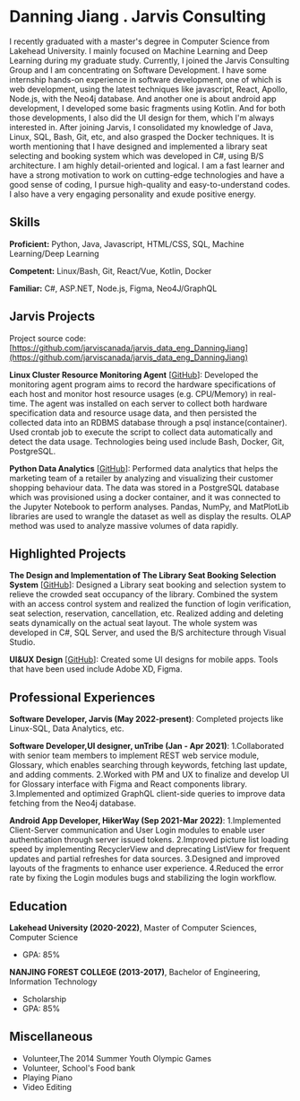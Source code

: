 # Danning Jiang . Jarvis Consulting

I recently graduated with a master's degree in Computer Science from Lakehead University. I mainly focused on Machine Learning and Deep Learning during my graduate study. Currently, I joined the Jarvis Consulting Group and I am concentrating on Software Development. I have some internship hands-on experience in software development, one of which is web development, using the latest techniques like javascript, React, Apollo, Node.js, with the Neo4j database. And another one is about android app development, I developed some basic fragments using Kotlin. And for both those developments, I also did the UI design for them, which I'm always interested in. After joining Jarvis, I consolidated my knowledge of Java, Linux, SQL, Bash, Git, etc, and also grasped the Docker techniques. It is worth mentioning that I have designed and implemented a library seat selecting and booking system which was developed in C#, using B/S architecture. I am highly detail-oriented and logical. I am a fast learner and have a strong motivation to work on cutting-edge technologies and have a good sense of coding, I pursue high-quality and easy-to-understand codes. I also have a very engaging personality and exude positive energy.

## Skills

**Proficient:** Python, Java, Javascript, HTML/CSS, SQL, Machine Learning/Deep Learning

**Competent:** Linux/Bash, Git, React/Vue, Kotlin, Docker

**Familiar:** C#, ASP.NET, Node.js, Figma, Neo4J/GraphQL

## Jarvis Projects

Project source code: [https://github.com/jarviscanada/jarvis_data_eng_DanningJiang](https://github.com/jarviscanada/jarvis_data_eng_DanningJiang)


**Linux Cluster Resource Monitoring Agent** [[GitHub](https://github.com/jarviscanada/jarvis_data_eng_DanningJiang/tree/master/linux_sql)]: Developed the monitoring agent program aims to record the hardware specifications of each host and monitor host resource usages (e.g. CPU/Memory) in real-time. The agent was installed on each server to collect both hardware specification data and resource usage data, and then persisted the collected data into an RDBMS database through a psql instance(container). Used crontab job to execute the script to collect data automatically and detect the data usage. Technologies being used include Bash, Docker, Git, PostgreSQL.

**Python Data Analytics** [[GitHub](https://github.com/jarviscanada/jarvis_data_eng_DanningJiang/tree/master/python_data_analytics)]: Performed data analytics that helps the marketing team of a retailer by analyzing and visualizing their customer shopping behaviour data. The data was stored in a PostgreSQL database which was provisioned using a docker container, and it was connected to the Jupyter Notebook to perform analyses. Pandas, NumPy, and MatPlotLib libraries are used to wrangle the dataset as well as display the results. OLAP method was used to analyze massive volumes of data rapidly.


## Highlighted Projects
**The Design and Implementation of The Library Seat Booking Selection System** [[GitHub](https://github.com/dn717/Library-Seat-Selection-System)]: Designed a Library seat booking and selection system to relieve the crowded seat occupancy of the library. Combined the system with an access control system and realized the function of login verification, seat selection, reservation, cancellation, etc. Realized adding and deleting seats dynamically on the actual seat layout. The whole system was developed in C#, SQL Server, and used the B/S architecture through Visual Studio.

**UI&UX Design** [[GitHub](https://github.com/dn717/portfolio)]: Created some UI designs for mobile apps. Tools that have been used include Adobe XD, Figma.


## Professional Experiences

**Software Developer, Jarvis (May 2022-present)**: Completed projects like Linux-SQL, Data Analytics, etc.

**Software Developer,UI designer, unTribe (Jan - Apr 2021)**: 1.Collaborated with senior team members to implement REST web service module, Glossary, which enables searching through keywords, fetching last update, and adding comments. 2.Worked with PM and UX to finalize and develop UI for Glossary interface with Figma and React components library. 3.Implemented and optimized GraphQL client-side queries to improve data fetching from the Neo4j database.

**Android App Developer, HikerWay (Sep 2021-Mar 2022)**: 1.Implemented Client-Server communication and User Login modules to enable user authentication through server issued tokens. 2.Improved picture list loading speed by implementing RecyclerView and deprecating ListView for frequent updates and partial refreshes for data sources. 3.Designed and improved layouts of the fragments to enhance user experience. 4.Reduced the error rate by fixing the Login modules bugs and stabilizing the login workflow.


## Education
**Lakehead University (2020-2022)**, Master of Computer Sciences, Computer Science
- GPA: 85%

**NANJING FOREST COLLEGE (2013-2017)**, Bachelor of Engineering, Information Technology
- Scholarship
- GPA: 85%


## Miscellaneous
- Volunteer,The 2014 Summer Youth Olympic Games
- Volunteer, School's Food bank
- Playing Piano
- Video Editing
